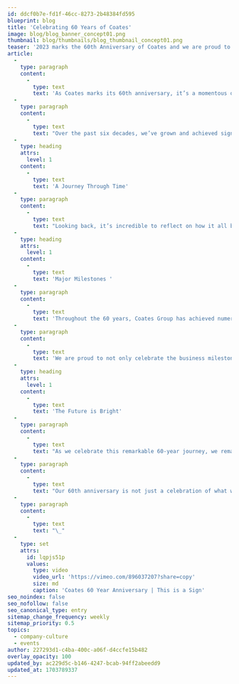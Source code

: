 ```yaml
---
id: ddcf0b7e-fd1f-46cc-8273-2b48384fd595
blueprint: blog
title: 'Celebrating 60 Years of Coates'
image: blog/blog_banner_concept01.png
thumbnail: blog/thumbnails/blog_thumbnail_concept01.png
teaser: '2023 marks the 60th Anniversary of Coates and we are proud to celebrate this milestone with our Crew and our customers.'
article:
  -
    type: paragraph
    content:
      -
        type: text
        text: 'As Coates marks its 60th anniversary, it’s a momentous occasion to reflect on our rich history while setting our sights on the promising future that lies ahead. '
  -
    type: paragraph
    content:
      -
        type: text
        text: "Over the past six decades, we’ve grown and achieved significant success with our customers and partners, and together as a Crew.\_Throughout the years, we’ve overcome challenges, anticipated technological advancements and adapted to changing landscapes."
  -
    type: heading
    attrs:
      level: 1
    content:
      -
        type: text
        text: 'A Journey Through Time'
  -
    type: paragraph
    content:
      -
        type: text
        text: "Looking back, it’s incredible to reflect on how it all began - starting as a small local business which then ventured into a dynamic business, fueled by passion and determination. From our roots as a lettering and signage business beginning in 1963, Coates Group has transformed into a globally recognised leader in the digital customer experience industry. Our journey has been characterised by the continuity of innovation, adaptability, and focus on quality, customer service and deep partnerships.\_"
  -
    type: heading
    attrs:
      level: 1
    content:
      -
        type: text
        text: 'Major Milestones '
  -
    type: paragraph
    content:
      -
        type: text
        text: 'Throughout the 60 years, Coates Group has achieved numerous milestones. We have been at the forefront of digital transformation, pioneering into international markets, acquiring new business and development of cutting-edge technology solutions have been key highlights of our growth story. '
  -
    type: paragraph
    content:
      -
        type: text
        text: 'We are proud to not only celebrate the business milestones but also the milestones that each of our Crew members have experienced as well.'
  -
    type: heading
    attrs:
      level: 1
    content:
      -
        type: text
        text: 'The Future is Bright'
  -
    type: paragraph
    content:
      -
        type: text
        text: "As we celebrate this remarkable 60-year journey, we remain focussed on the future of the business, of our customers and our Crew. With ongoing investment in technology and innovation, a customer-centric approach, and a growth mindset – and in line with one of the pillars of our purpose – Coates is continually evolving and challenging ourselves to not only set a high bar, but to jump over it too.\_"
  -
    type: paragraph
    content:
      -
        type: text
        text: "Our 60th anniversary is not just a celebration of what we have achieved; it’s a renewal of our commitment to excellence, innovation and community. We thank our Crew, customers and partners for being an integral part of our story, and we look forward to the next 60 years!\_"
  -
    type: paragraph
    content:
      -
        type: text
        text: "\_"
  -
    type: set
    attrs:
      id: lqpjs51p
      values:
        type: video
        video_url: 'https://vimeo.com/896037207?share=copy'
        size: md
        caption: 'Coates 60 Year Anniversary | This is a Sign'
seo_noindex: false
seo_nofollow: false
seo_canonical_type: entry
sitemap_change_frequency: weekly
sitemap_priority: 0.5
topics:
  - company-culture
  - events
author: 227293d1-c4ba-400c-a06f-d4ccfe15b482
overlay_opacity: 100
updated_by: ac229d5c-b146-4247-bcab-94ff2abeedd9
updated_at: 1703789337
---
```

